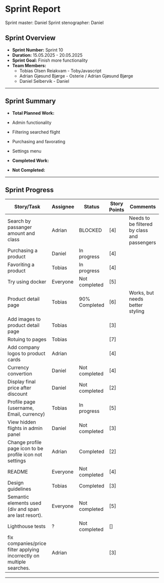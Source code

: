 # **Sprint Report**

Sprint master: Daniel
Sprint stenographer: Daniel

## **Sprint Overview**

- **Sprint Number:** Sprint 10
- **Duration:** 15.05.2025 - 20.05.2025
- **Sprint Goal:** Finish more functionality
- **Team Members:**
  - Tobias Olsen Reiakvam - TobyJavascript
  - Adrian Gjøsund Bjørge - Osterie / Adrian Gjøsund Bjørge
  - Daniel Selbervik - Daniel

---

## **Sprint Summary**

- **Total Planned Work:**
- Admin functionality 
- Filtering searched flight
- Purchasing and favorating
- Settings menu

- **Completed Work:**



- **Not Completed:**


---

## **Sprint Progress**

| Story/Task                                                            | Assignee | Status        | Story Points | Comments                                     |
| --------------------------------------------------------------------- | -------- | ------------- | ------------ | -------------------------------------------- |
| Search by passanger amount and class                                  | Adrian   | BLOCKED       | [4]          | Needs to be filtered by class and passengers |
| Purchasing a product                                                  | Daniel   | In progress   | [4]          |                                              |
| Favoriting a product                                                  | Tobias   | In progress   | [4]          |                                              |
| Try using docker                                                      | Everyone | Not completed | [5]          |                                              |
| Product detail page                                                   | Tobias   | 90% Completed | [6]          | Works, but needs better styling              |
| Add images to product detail page                                     | Tobias   |               | [3]          |                                              |
| Rotuing to pages                                                      | Tobias   |               | [7]          |                                              |
| Add company logos to product cards                                    | Adrian   |               | [4]          |                                              |
| Currency convertion                                                   | Daniel   | Not completed | [4]          |                                              |
| Display final price after discount                                    | Daniel   | Not completed | [2]          |                                              |
| Profile page (username, Email, currency)                              | Tobias   | In progress   | [5]          |                                              |
| View hidden flights in admin panel                                    | Daniel   | Not completed | [3]          |                                              |
| Change profile page icon to be profile icon not settings              | Adrian   | Completed     | [2]          |                                              |
| README                                                                | Everyone | Not completed | [4]          |                                              |
| Design guidelines                                                     | Tobias   | Completed     | [3]          |                                              |
| Semantic elements used (div and span are last resort).                | Everyone | Not completed | [5]          |                                              |
| Lighthouse tests                                                      | ?        | Not completed | []           |                                              |
| fix companies/price filter applying incorrectly on multiple searches. | Adrian   |               | [3]          |                                              |

---

